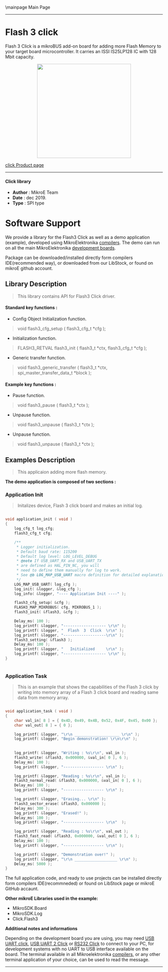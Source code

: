 \mainpage Main Page
 
 

---
# Flash 3 click

Flash 3 Click is a mikroBUS add-on board for adding more Flash Memory to your target board microcontroller. It carries an ISSI IS25LP128 IC with 128 Mbit capacity.

<p align="center">
  <img src="https://download.mikroe.com/images/click_for_ide/flash3_click.png" height=300px>
</p>

[click Product page](https://www.mikroe.com/flash-3-click)

---


#### Click library 

- **Author**        : MikroE Team
- **Date**          : dec 2019.
- **Type**          : SPI type


# Software Support

We provide a library for the Flash3 Click 
as well as a demo application (example), developed using MikroElektronika 
[compilers](https://shop.mikroe.com/compilers). 
The demo can run on all the main MikroElektronika [development boards](https://shop.mikroe.com/development-boards).

Package can be downloaded/installed directly form compilers IDE(recommended way), or downloaded from our LibStock, or found on mikroE github account. 

## Library Description

> This library contains API for Flash3 Click driver.

#### Standard key functions :

- Config Object Initialization function.
> void flash3_cfg_setup ( flash3_cfg_t *cfg ); 
 
- Initialization function.
> FLASH3_RETVAL flash3_init ( flash3_t *ctx, flash3_cfg_t *cfg );

- Generic transfer function.
> void flash3_generic_transfer ( flash3_t *ctx, spi_master_transfer_data_t *block );


#### Example key functions :

- Pause function.
> void flash3_pause ( flash3_t *ctx );
 
- Unpause function.
> void flash3_unpause ( flash3_t *ctx );

- Unpause function.
> void flash3_unpause ( flash3_t *ctx );

## Examples Description
 
> This applicaion adding more flash memory. 

**The demo application is composed of two sections :**

### Application Init 

> Initalizes device, Flash 3 click board and makes an initial log. 

```c

void application_init ( void )
{
    log_cfg_t log_cfg;
    flash3_cfg_t cfg;

    /** 
     * Logger initialization.
     * Default baud rate: 115200
     * Default log level: LOG_LEVEL_DEBUG
     * @note If USB_UART_RX and USB_UART_TX 
     * are defined as HAL_PIN_NC, you will 
     * need to define them manually for log to work. 
     * See @b LOG_MAP_USB_UART macro definition for detailed explanation.
     */
    LOG_MAP_USB_UART( log_cfg );
    log_init( &logger, &log_cfg );
    log_info( &logger, "---- Application Init ----" );

    flash3_cfg_setup( &cfg );
    FLASH3_MAP_MIKROBUS( cfg, MIKROBUS_1 );
    flash3_init( &flash3, &cfg );

    Delay_ms( 100 );
    log_printf( &logger, "------------------- \r\n" );
    log_printf( &logger, "  Flash  3  Click  \r\n" );
    log_printf( &logger, "-------------------\r\n" );
    flash3_setting( &flash3 );
    Delay_ms( 100 );
    log_printf( &logger, "   Initialized     \r\n" );
    log_printf( &logger, "------------------- \r\n" );
}
  
```

### Application Task

> This is an example that shows the capabilities of the Flash 3 click by
  writing into memory array of a Flash 3 click board and reading same data from memory array.

```c

void application_task ( void )
{
    char val_in[ 8 ] = { 0x4D, 0x49, 0x4B, 0x52, 0x4F, 0x45, 0x00 };
    char val_out[ 8 ] = { 0 };

    log_printf( &logger, "\r\n ____________________ \r\n" );
    log_printf( &logger, "Begin demonstration! \r\n\r\n" );
    
    
    log_printf( &logger, "Writing : %s\r\n", val_in );
    flash3_write( &flash3, 0x000000, &val_in[ 0 ], 6 );
    Delay_ms( 100 );
    log_printf( &logger, "------------------ \r\n" );

    log_printf( &logger, "Reading : %s\r\n", val_in );
    flash3_normal_read( &flash3, 0x000000, &val_in[ 0 ], 6 );
    Delay_ms( 100 );
    log_printf( &logger, "------------------ \r\n" );

    log_printf( &logger, "Erasing... \r\n" );
    flash3_sector_erase( &flash3, 0x000000 );
    Delay_ms( 300 );
    log_printf( &logger, "Erased!" );
    Delay_ms( 100 );
    log_printf( &logger, "------------------ \r\n"  );

    log_printf( &logger, "Reading : %s\r\n", val_out );
    flash3_fast_read( &flash3, 0x000000, &val_out[ 0 ], 6 );
    Delay_ms( 100 );
    log_printf( &logger, "------------------ \r\n" );

    log_printf( &logger, "Demonstration over!" );
    log_printf( &logger, "\r\n ___________________ \r\n" );
    Delay_ms( 5000 );
}  

```

The full application code, and ready to use projects can be  installed directly form compilers IDE(recommneded) or found on LibStock page or mikroE GitHub accaunt.

**Other mikroE Libraries used in the example:** 

- MikroSDK.Board
- MikroSDK.Log
- Click.Flash3

**Additional notes and informations**

Depending on the development board you are using, you may need 
[USB UART click](https://shop.mikroe.com/usb-uart-click), 
[USB UART 2 Click](https://shop.mikroe.com/usb-uart-2-click) or 
[RS232 Click](https://shop.mikroe.com/rs232-click) to connect to your PC, for 
development systems with no UART to USB interface available on the board. The 
terminal available in all Mikroelektronika 
[compilers](https://shop.mikroe.com/compilers), or any other terminal application 
of your choice, can be used to read the message.



---
